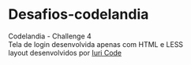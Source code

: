 # Desafios-codelandia
Codelandia - Challenge 4<br>
Tela de login desenvolvida apenas com HTML e LESS <br>
layout  desenvolvidos por <a href="https://www.instagram.com/iuricode/" target="_blank">Iuri Code</a>
